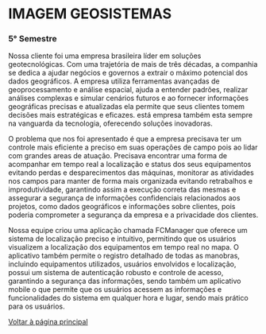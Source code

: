 # IMAGEM GEOSISTEMAS
### 5° Semestre
Nossa cliente foi uma empresa brasileira líder em soluções geotecnológicas. Com uma trajetória de mais de três décadas, a companhia se dedica a ajudar negócios e governos a extrair o máximo potencial dos dados geográficos. A empresa utiliza ferramentas avançadas de geoprocessamento e análise espacial, ajuda a entender padrões, realizar análises complexas e simular cenários futuros e ao fornecer informações geográficas precisas e atualizadas ela permite que seus clientes tomem decisões mais estratégicas e eficazes. está empresa também esta sempre na vanguarda da tecnologia, oferecendo soluções inovadoras. 

O problema que nos foi apresentado é que a empresa precisava ter um controle mais eficiente a preciso em suas operações de campo pois ao lidar com grandes areas de atuação. Precisava encontrar uma forma de acompanhar em tempo real a localização e status dos seus equipamentos evitando perdas e desparecimentos das máquinas, monitorar as atividades nos campos para manter de forma mais organizada evitando retrabalhos e improdutividade, garantindo assim a execução correta das mesmas e assegurar a segurança de informações confidenciais relacionados aos projetos, como dados geográficos e informações sobre clientes, pois poderia comprometer a segurança da empresa e a privacidade dos clientes.

Nossa equipe criou uma aplicação chamada FCManager que oferece um sistema de localização preciso e intuitivo, permitindo que os usuários visualizem a localização dos equipamentos em tempo real no mapa. O aplicativo também permite o registro detalhado de todas as manobras, incluindo equipamentos utilizados, usuários envolvidos e localização, possui um sistema de autenticação robusto e controle de acesso, garantindo a segurança das informações, sendo também um aplicativo mobile o que permite que os usuários acessem as informações e funcionalidades do sistema em qualquer hora e lugar, sendo mais prático para os usuários.



[Voltar à página principal](https://github.com/AnaPaulaSOliveira/Portifolio--TG/blob/main/README.md)
